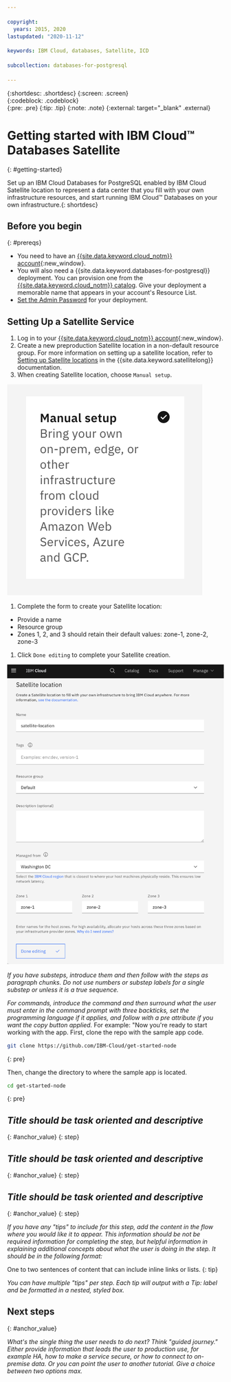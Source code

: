 ```yaml
---

copyright:
  years: 2015, 2020
lastupdated: "2020-11-12"

keywords: IBM Cloud, databases, Satellite, ICD

subcollection: databases-for-postgresql

---
```


{:shortdesc: .shortdesc}
{:screen: .screen}  
{:codeblock: .codeblock}  
{:pre: .pre}
{:tip: .tip}
{:note: .note}
{:external: target="_blank" .external}

# Getting started with IBM Cloud™ Databases Satellite
{: #getting-started}

<!-- The title of your H1 should be Getting started with _service-name_, where _service-name_ is the non-trademarked short version conref. -->

Set up an IBM Cloud Databases for PostgreSQL enabled by IBM Cloud Satellite location to represent a data center that you fill with your own infrastructure resources, and start running IBM Cloud™ Databases on your own infrastructure.{: shortdesc}

## Before you begin
{: #prereqs}
- You need to have an [{{site.data.keyword.cloud_notm}} account](https://cloud.ibm.com/registration){:new_window}.
- You will also need a {{site.data.keyword.databases-for-postgresql}} deployment. You can provision one from the [{{site.data.keyword.cloud_notm}} catalog](https://cloud.ibm.com/catalog/services/databases-for-postgresql). Give your deployment a memorable name that appears in your account's Resource List.
- [Set the Admin Password](/docs/databases-for-postgresql?topic=databases-for-postgresql-admin-password) for your deployment.

## Setting Up a Satellite Service 

1. Log in to your [{{site.data.keyword.cloud_notm}} account](https://cloud.ibm.com/registration){:new_window}.
1. Create a new preproduction Satellite location in a non-default resource group. For more information on setting up a satellite location, refer to [Setting up Satellite locations](https://cloud.ibm.com/docs/satellite?topic=satellite-locations) in the {{site.data.keyword.satellitelong}} documentation.
1. When creating Satellite location, choose `Manual setup`.

![Choose manual setup from Setup card options](images/manual-setup.png)

1. Complete the form to create your Satellite location:
- Provide a name
- Resource group
- Zones 1, 2, and 3 should retain their default values: zone-1, zone-2, zone-3
1. Click `Done editing` to complete your Satellite creation.

![Fill out form to create satellite location](images/satellite-location.png)


<!-- Introduce each major step with a description of what it will accomplish. If there are sequential substeps, use an ordered list for each substep. Don't include the step number. -->

_If you have substeps, introduce them and then follow with the steps as paragraph chunks. Do not use numbers or substep labels for a single substep or unless it is a true sequence._

_For commands, introduce the command and then surround what the user must enter in the command prompt with three backticks, set the programming language if it applies, and follow with a pre attribute if you want the copy button applied._ For example:
"Now you're ready to start working with the app. First, clone the repo with the sample app code.
  ```sh
  git clone https://github.com/IBM-Cloud/get-started-node
  ```
  {: pre}

  Then, change the directory to where the sample app is located.

  ```sh
  cd get-started-node
  ```
  {: pre}

## _Title should be task oriented and descriptive_
{: #anchor_value}
{: step}

## _Title should be task oriented and descriptive_
{: #anchor_value}
{: step}

## _Title should be task oriented and descriptive_
{: #anchor_value}
{: step}

_If you have any "tips" to include for this step, add the content in the flow where you would like it to appear. This information should be not be required information for completing the step, but helpful information in explaining additional concepts about what the user is doing in the step. It should be in the following format:_

One to two sentences of content that can include inline links or lists.
{: tip}

_You can have multiple "tips" per step. Each tip will output with a *Tip:* label and be formatted in a nested, styled box._

## Next steps
{: #anchor_value}

_What's the single thing the user needs to do next? Think "guided journey." Either provide information that leads the user to production use, for example HA, how to make a service secure, or how to connect to on-premise data. Or you can point the user to another tutorial. Give a choice between two options max._
